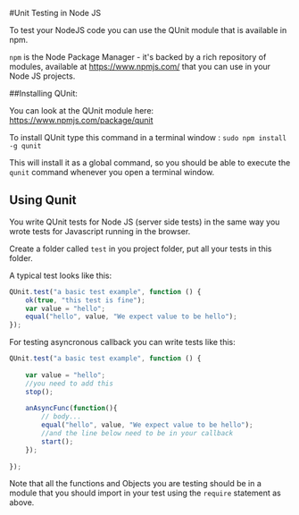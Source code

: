 #Unit Testing in Node JS

To test your NodeJS code you can use the QUnit module that is available in npm.

```npm``` is the Node Package Manager - it's backed by a rich repository of modules, available at https://www.npmjs.com/ that you can use in your Node JS projects.

##Installing QUnit:

You can look at the QUnit module here: https://www.npmjs.com/package/qunit

To install QUnit type this command in a terminal window : ```sudo npm install -g qunit```

This will install it as a global command, so you should be able to execute the ```qunit``` command whenever you open a terminal window.

## Using Qunit

You write QUnit tests for Node JS (server side tests) in the same way you wrote tests for Javascript running in the browser.

Create a folder called ```test``` in you project folder,  put all your tests in this folder.

A typical test looks like this:

```javascript
QUnit.test("a basic test example", function () {
    ok(true, "this test is fine");
    var value = "hello";
    equal("hello", value, "We expect value to be hello");
}); 
```

For testing asyncronous callback you can write tests like this:

```javascript
QUnit.test("a basic test example", function () {
    
    var value = "hello";
    //you need to add this
    stop();
    
    anAsyncFunc(function(){
        // body...
        equal("hello", value, "We expect value to be hello");
        //and the line below need to be in your callback
        start();
    });
    
});
```

Note that all the functions and Objects you are testing should be in a module that you should import in your test using the ```require``` statement as above.




